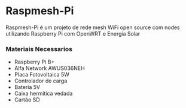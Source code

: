 # Raspmesh-Pi
Raspmesh-Pi é um projeto de rede mesh WiFi open source com nodes utilizando Raspberry Pi com OpenWRT e Energia Solar
### Materiais Necessarios
- Raspberry Pi B+
- Alfa Network AWUS036NEH
- Placa Fotovoltaica 5W
- Controlador de carga
- Bateria 5V
- Caixa hermitica vedada
- Cartão SD
